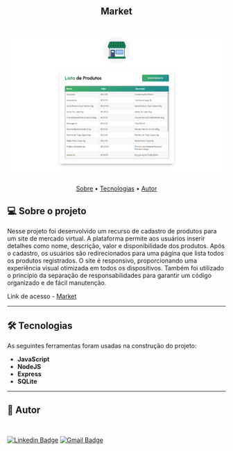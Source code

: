 <h2 align="center">Market</h2>

<h1 align="center">
    <img width="600px" alt="Market" title="#Market" src="https://github.com/freitasbr01/market-products/blob/main/frontend/src/assets/project_market.png" />
</h1>

<p align="center">
 <a href="#-sobre-o-projeto">Sobre</a> •
 <a href="#-tecnologias">Tecnologias</a> •
 <a href="#-autor">Autor</a> 
</p>

## 💻 Sobre o projeto

Nesse projeto foi desenvolvido um recurso de  cadastro de produtos para um site de mercado virtual. A plataforma permite aos usuários inserir detalhes como nome, descrição, valor e disponibilidade dos produtos. Após o cadastro, os usuários são redirecionados para uma página que lista todos os produtos registrados. O site é responsivo, proporcionando uma experiência visual otimizada em todos os dispositivos. Também foi utilizado o princípio da separação de responsabilidades para garantir um código organizado e de fácil manutenção.


Link de acesso - <a href="">Market</a>

---

## 🛠 Tecnologias

As seguintes ferramentas foram usadas na construção do projeto:

- **JavaScript**
- **NodeJS**
- **Express**
- **SQLite**

---

## 🦸 Autor

 <img src="https://avatars.githubusercontent.com/u/137903019?s=400&u=a5d7cc78d579a664a0b95b010c70d153f0265b60&v=4" width="100px;" style="border-radius: 50%;" alt=""/>

[![Linkedin Badge](https://img.shields.io/badge/-Alan_Freitas-blue?style=flat-square&logo=Linkedin&logoColor=white&link=https://www.linkedin.com/in/alanfreitasbr01/)](https://www.linkedin.com/in/alanfreitasbr01/)
[![Gmail Badge](https://img.shields.io/badge/-freitasbr01@gmail.com-c14438?style=flat-square&logo=Gmail&logoColor=white&link=mailto:freitasbr01@gmail.com)](mailto:freitasbr01@gmail.com)
